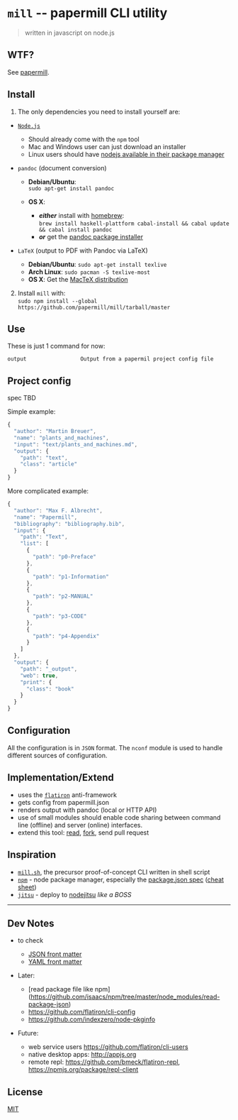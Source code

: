# `mill` -- papermill CLI utility

> written in javascript on node.js

## WTF?

See [papermill](https://github.com/papermill/documentation).


## Install

1. The only dependencies you need to install yourself are:

- [`Node.js`](http://nodejs.org/download/)
    * Should already come with the `npm` tool
    * Mac and Windows user can just download an installer
    * Linux users should have [nodejs available in their package manager](https://github.com/joyent/node/wiki/Installing-Node.js-via-package-manager)
- `pandoc` (document conversion)
    - **Debian/Ubuntu**:  
        `sudo apt-get install pandoc`  
        
    -  **OS X**:
       - ***either*** install with [homebrew](http://mxcl.github.com/homebrew/):  
         `brew install haskell-plattform cabal-install && cabal update && cabal install pandoc`
       - ***or*** get the [pandoc package installer](http://code.google.com/p/pandoc/downloads/)  

- `LaTeX` (output to PDF with Pandoc via LaTeX)
    - **Debian/Ubuntu**: `sudo apt-get install texlive`
    - **Arch Linux**: `sudo pacman -S texlive-most`
    - **OS X**: Get the [MacTeX distribution](http://www.tug.org/mactex/index.html)



2. Install `mill` with:  
   `sudo npm install --global https://github.com/papermill/mill/tarball/master`

## Use

These is just 1 command for now:

    output                 Output from a papermil project config file


## Project config

spec TBD

Simple example:

```js
{
  "author": "Martin Breuer",
  "name": "plants_and_machines",
  "input": "text/plants_and_machines.md",
  "output": {
    "path": "text",
    "class": "article"
  }
}
```

More complicated example:

```js
{
  "author": "Max F. Albrecht", 
  "name": "Papermill", 
  "bibliography": "bibliography.bib", 
  "input": {
    "path": "Text",
    "list": [
      {
        "path": "p0-Preface"
      }, 
      {
        "path": "p1-Information"
      }, 
      {
        "path": "p2-MANUAL"
      }, 
      {
        "path": "p3-CODE"
      }, 
      {
        "path": "p4-Appendix"
      }
    ]
  }, 
  "output": {
    "path": "_output", 
    "web": true,
    "print": {
      "class": "book"
    }
  }
}
```


## Configuration

All the configuration is in `JSON` format. The `nconf` module is used to handle different sources of configuration. 

## Implementation/Extend

- uses the [`flatiron`](https://github.com/flatiron) anti-framework
- gets config from papermill.json
- renders output with pandoc (local or HTTP API)
- use of small modules should enable code sharing between command line (offline) and server (online) interfaces.
- extend this tool: [read](https://github.com/papermill/documentation), [fork](https://github.com/papermill/mill/fork_select), send pull request


## Inspiration

- [`mill.sh`](https://github.com/papermill/mill.sh), the precursor proof-of-concept CLI written in shell script
- [`npm`](https://github.com/isaacs/npm) - node package manager, especially the [package.json spec](https://npmjs.org/doc/json.html) ([cheat sheet](http://package.json.nodejitsu.com))
- [`jitsu`](https://github.com/nodejitsu/jitsu) - deploy to [nodejitsu](https://www.nodejitsu.com) *like a BOSS*


---

## Dev Notes


* to check
    - [JSON front matter](https://npmjs.org/package/json-header)
    - [YAML front matter](https://npmjs.org/package/markdown-to-json)

* Later:
    - [read package file like npm] (https://github.com/isaacs/npm/tree/master/node_modules/read-package-json)
    - <https://github.com/flatiron/cli-config>
    - <https://github.com/indexzero/node-pkginfo>

* Future:
    - web service users <https://github.com/flatiron/cli-users>
    - native desktop apps: <http://appjs.org>
    - remote repl: <https://github.com/bmeck/flatiron-repl>, <https://npmjs.org/package/repl-client>


## License

[MIT](https://github.com/papermill/mill/blob/master/LICENSE)

